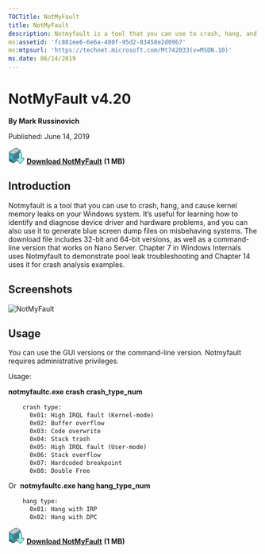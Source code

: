 ```yaml
--- 
TOCTitle: NotMyFault
title: NotMyFault
description: Notmyfault is a tool that you can use to crash, hang, and cause kernel memory leaks on your Windows system.
ms:assetid: 'fc881ee6-6e6a-480f-95d2-83458e2d09b7'
ms:mtpsurl: 'https://technet.microsoft.com/Mt742033(v=MSDN.10)'
ms.date: 06/14/2019
---
```


NotMyFault v4.20
================

**By Mark Russinovich**

Published: June 14, 2019

[![Download](media/shared/Download_sm.png)](https://download.sysinternals.com/files/NotMyFault.zip) [**Download NotMyFault**](https://download.sysinternals.com/files/NotMyFault.zip) **(1 MB)**


## Introduction

Notmyfault is a tool that you can use to crash, hang, and cause kernel
memory leaks on your Windows system. It’s useful for learning how to
identify and diagnose device driver and hardware problems, and you can
also use it to generate blue screen dump files on misbehaving systems.
The download file includes 32-bit and 64-bit versions, as well as a
command-line version that works on Nano Server. Chapter 7 in Windows
Internals uses Notmyfault to demonstrate pool leak troubleshooting and
Chapter 14 uses it for crash analysis examples.


## Screenshots

![NotMyFault](/media/landing/sysinternals/notmyfault.png "NotMyFault")

## Usage

You can use the GUI versions or the command-line version. Notmyfault
requires administrative privileges.

Usage:

**notmyfaultc.exe crash crash\_type\_num**
```Shell
    crash type:
      0x01: High IRQL fault (Kernel-mode)
      0x02: Buffer overflow
      0x03: Code overwrite
      0x04: Stack trash
      0x05: High IRQL fault (User-mode)
      0x06: Stack overflow
      0x07: Hardcoded breakpoint
      0x08: Double Free
```

Or  **notmyfaultc.exe hang hang\_type\_num**

```Shell
    hang type:
      0x01: Hang with IRP
      0x02: Hang with DPC
```
 
[![Download](media/shared/Download_sm.png)](https://download.sysinternals.com/files/NotMyFault.zip) [**Download NotMyFault**](https://download.sysinternals.com/files/NotMyFault.zip) **(1 MB)**
